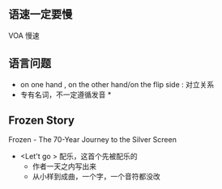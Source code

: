 





## 语速一定要慢

VOA 慢速

## 语言问题

* on  one hand , on the other hand/on the flip side : 对立关系
* 专有名词，不一定遵循发音
  * 

## Frozen Story

Frozen - The 70-Year Journey to the Silver Screen

* <Let't go > 配乐，这首个先被配乐的
  * 作者一天之内写出来
  * 从小样到成曲，一个字，一个音符都没改

